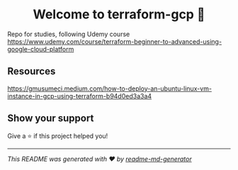 <h1 align="center">Welcome to terraform-gcp 👋</h1>
<p>
</p>

Repo for studies, following Udemy course https://www.udemy.com/course/terraform-beginner-to-advanced-using-google-cloud-platform

## Resources

https://gmusumeci.medium.com/how-to-deploy-an-ubuntu-linux-vm-instance-in-gcp-using-terraform-b94d0ed3a3a4

## Show your support

Give a ⭐️ if this project helped you!

---

_This README was generated with ❤️ by [readme-md-generator](https://github.com/kefranabg/readme-md-generator)_
